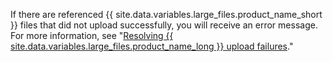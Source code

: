 If there are referenced {{ site.data.variables.large_files.product_name_short }} files that did not upload successfully, you will receive an error message. For more information, see "[Resolving {{ site.data.variables.large_files.product_name_long }} upload failures](/articles/resolving-git-large-file-storage-upload-failures)."
